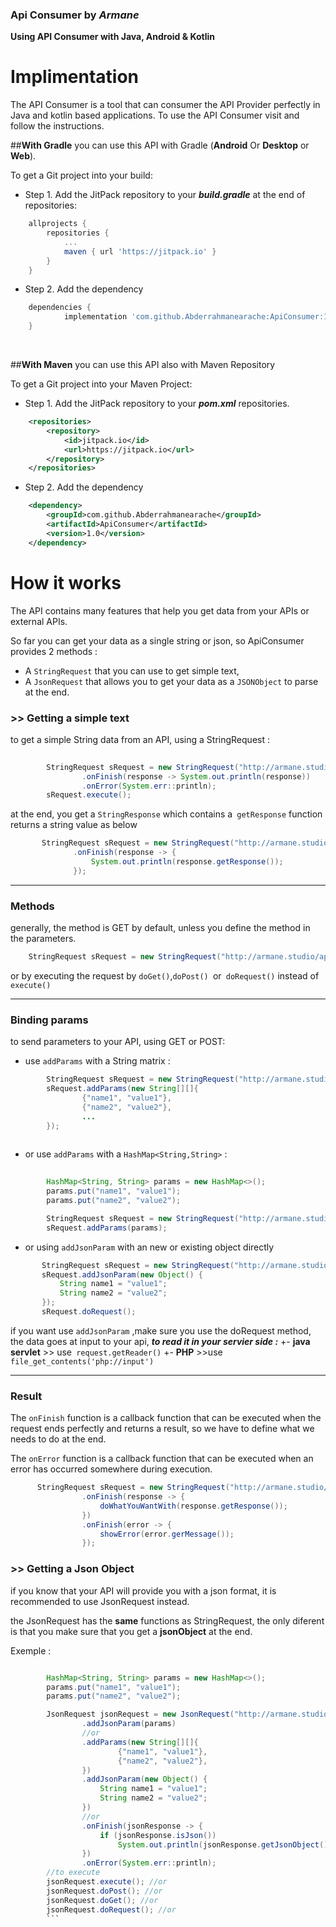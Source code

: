 ### **Api Consumer** by _Armane_
 
**Using API Consumer with Java, Android & Kotlin**

<H1>Implimentation</H1>

The API Consumer is a tool that can consumer the API Provider perfectly in Java and kotlin based applications.
To use the API Consumer visit  and follow the instructions.
 
 ##******With Gradle******
 you can use this API with Gradle (**Android** Or **Desktop** or **Web**).
 
To get a Git project into your build:

 
+ Step 1. Add the JitPack repository to your **_build.gradle_** at the end of repositories:

```groovy 
	allprojects {
		repositories {
			...
			maven { url 'https://jitpack.io' }
		}
	}
 ```

+ Step 2. Add the dependency

```groovy
	dependencies {
	        implementation 'com.github.Abderrahmanearache:ApiConsumer:1.0'
	} 
```

	
<br/> 

##******With Maven******
you can use this API also with Maven Repository 
 
To get a Git project into your Maven Project:

 
  + Step 1.
  Add the JitPack repository to your **_pom.xml_** repositories. 
  
```xml
    <repositories>
        <repository>
            <id>jitpack.io</id>
            <url>https://jitpack.io</url>
        </repository>
    </repositories>
 ```
 + Step 2. Add the dependency
 
 
```xml
	<dependency>
	    <groupId>com.github.Abderrahmanearache</groupId>
	    <artifactId>ApiConsumer</artifactId>
	    <version>1.0</version>
	</dependency>
```
 
 
# How it works 


The API contains many features that help you get data from your APIs or external APIs.

So far you can get your data as a single string or json, so ApiConsumer provides 2 methods :
- A `StringRequest` that you can use to get simple text,
- A `JsonRequest` that allows you to get your data as a `JSONObject` to parse at the end.

 ### >> Getting a simple text 

to get a simple String data from an API, using a StringRequest :
 

```java
 
        StringRequest sRequest = new StringRequest("http://armane.studio/apiconsumer/params")
                .onFinish(response -> System.out.println(response))
                .onError(System.err::println);
        sRequest.execute();

```

at the end, you get a `StringResponse` which contains a` getResponse` function returns a string value as below

  ```java 
         StringRequest sRequest = new StringRequest("http://armane.studio/apiconsumer/params")
                .onFinish(response -> {
                    System.out.println(response.getResponse());
                });
  ```
------------


### Methods
 

generally, the method is GET by default, unless you define the method in the parameters.

```java
	StringRequest sRequest = new StringRequest("http://armane.studio/apiconsumer/params",Method.POST);
```
or by executing the request by `doGet()`,`doPost() `or` doRequest()` instead of `execute() `


------------
### Binding params 


to send parameters to your API, using GET or POST:
- use `addParams` with a String matrix :

```java
        StringRequest sRequest = new StringRequest("http://armane.studio/apiconsumer/params", Method.POST);
        sRequest.addParams(new String[][]{
                {"name1", "value1"},
                {"name2", "value2"},
				...
		});
		
```

- or use  `addParams` with a `HashMap<String,String>` :

```java
			
        HashMap<String, String> params = new HashMap<>();
        params.put("name1", "value1");
        params.put("name2", "value2");

        StringRequest sRequest = new StringRequest("http://armane.studio/apiconsumer/params", Method.POST);
        sRequest.addParams(params);
```

- or using `addJsonParam` with  an new or existing object directly
 ```java
        StringRequest sRequest = new StringRequest("http://armane.studio/apiconsumer/params", Method.POST);
        sRequest.addJsonParam(new Object() {
            String name1 = "value1";
            String name2 = "value2";
        });
        sRequest.doRequest();        
```
if you want use `addJsonParam` ,make sure  you use the doRequest method, the data goes at input to your api,
***to read it in your servier side :*** 
+- **java servlet**  >> use` request.getReader()`
+- **PHP** >>use `file_get_contents('php://input')` 

------------


### Result

The `onFinish` function is a callback function that can be executed when the request ends perfectly and returns a result, so we have to define what we needs to do at the end.

The `onError` function is a callback function that can be executed when an error has occurred somewhere during execution.

```java
      StringRequest sRequest = new StringRequest("http://armane.studio/apiconsumer/params")
                .onFinish(response -> {
                    doWhatYouWantWith(response.getResponse());
                })
                .onFinish(error -> {
                    showError(error.gerMessage());
                });
```

 ### >> Getting a Json Object 

if you know that your API will provide you with a json format, it is recommended to use JsonRequest instead.

the JsonRequest has the **same** functions as StringRequest, the only diferent is that you make sure that you get a **jsonObject** at the end.


Exemple : 
```java

        HashMap<String, String> params = new HashMap<>();
        params.put("name1", "value1");
        params.put("name2", "value2");

        JsonRequest jsonRequest = new JsonRequest("http://armane.studio/apiconsumer/params")
                .addJsonParam(params)
                //or
                .addParams(new String[][]{
                        {"name1", "value1"},
                        {"name2", "value2"},
                })
                .addJsonParam(new Object() {
                    String name1 = "value1";
                    String name2 = "value2";
                })
                //or
                .onFinish(jsonResponse -> {
                    if (jsonResponse.isJson())
                        System.out.println(jsonResponse.getJsonObject().get("keyFromYourJsonResult"));
                })
                .onError(System.err::println);
        //to execute 
        jsonRequest.execute(); //or
        jsonRequest.doPost(); //or
        jsonRequest.doGet(); //or
        jsonRequest.doRequest(); //or 
		```
 

